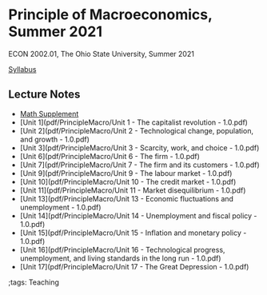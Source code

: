 # Principle of Macroeconomics, Summer 2021

ECON 2002.01, The Ohio State University, Summer 2021

[Syllabus](pdf/PrincipleMacroSummer2021/SYLLABUS.pdf)

<!--## Lecture Videos-->
<!---->
<!--- [Unit 1](https://youtu.be/j2xNxtsa2Uk)-->
<!--- [Unit 2](https://youtu.be/bmlgp_Pqecw)-->
<!--- [Unit 3](https://youtu.be/CBSHbUHcvY4)-->
<!--- [Unit 6 Part 1](https://youtu.be/WnCUIAaRwrQ)-->
<!--- [Unit 6 Part 2](https://youtu.be/41vHVk0yL-4)-->
<!--- [Unit 7](https://youtu.be/UgF-HO1If3w)-->
<!--- [Unit 9](https://youtu.be/tdM3XLQt76A)-->
<!--- [Unit 10 Part 1](https://youtu.be/DCH9CUuS93o)-->
<!--- [Unit 10 Part 2](https://youtu.be/L_IcpcX372g)-->
<!--- [Unit 11](https://youtu.be/VkZXrPe6wG0)-->
<!--- [Unit 13](https://youtu.be/rbfoUkP_VCQ)-->
<!--- [Unit 14](https://youtu.be/1eEsTPxa5WQ)-->
<!--- [Unit 15](https://youtu.be/0HDBVajKozg)-->
<!--- [Unit 15 Patch](https://youtu.be/3jX5ZP5AGGI)-->
<!--- [Unit 16](https://youtu.be/auswkrj7OOM)-->
<!--- [Unit 17](https://youtu.be/tfpdEXwhnyY)-->

## Lecture Notes

- [Math Supplement](pdf/PrincipleMacro/math.pdf)
- [Unit 1](pdf/PrincipleMacro/Unit 1 - The capitalist revolution - 1.0.pdf)
- [Unit 2](pdf/PrincipleMacro/Unit 2 - Technological change, population, and growth - 1.0.pdf)
- [Unit 3](pdf/PrincipleMacro/Unit 3 - Scarcity, work, and choice - 1.0.pdf)
- [Unit 6](pdf/PrincipleMacro/Unit 6 - The firm - 1.0.pdf)
- [Unit 7](pdf/PrincipleMacro/Unit 7 - The firm and its customers - 1.0.pdf)
- [Unit 9](pdf/PrincipleMacro/Unit 9 - The labour market - 1.0.pdf)
- [Unit 10](pdf/PrincipleMacro/Unit 10 - The credit market - 1.0.pdf)
- [Unit 11](pdf/PrincipleMacro/Unit 11 - Market disequilibrium - 1.0.pdf)
- [Unit 13](pdf/PrincipleMacro/Unit 13 - Economic fluctuations and unemployment - 1.0.pdf)
- [Unit 14](pdf/PrincipleMacro/Unit 14 - Unemployment and fiscal policy - 1.0.pdf)
- [Unit 15](pdf/PrincipleMacro/Unit 15 - Inflation and monetary policy - 1.0.pdf)
- [Unit 16](pdf/PrincipleMacro/Unit 16 - Technological progress, unemployment, and living standards in the long run - 1.0.pdf)
- [Unit 17](pdf/PrincipleMacro/Unit 17 - The Great Depression - 1.0.pdf)

;tags: Teaching

